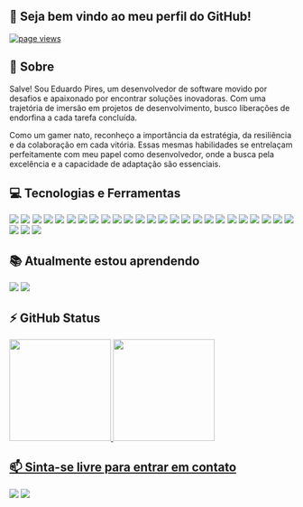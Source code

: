 ## 👋 Seja bem vindo ao meu perfil do GitHub! 
<p align="left">
  <a href="https://github.com/Eduardo-JP-Ferreira">
    <img src="https://komarev.com/ghpvc/?username=Eduardo-JP-Ferreira" alt="page views">
  </a>
</p>

## :page_with_curl: Sobre

Salve! Sou Eduardo Pires, um desenvolvedor de software movido por desafios e apaixonado por encontrar soluções inovadoras. Com uma trajetória de imersão em projetos de desenvolvimento, busco liberações de endorfina a cada tarefa concluída.

Como um gamer nato, reconheço a importância da estratégia, da resiliência e da colaboração em cada vitória. Essas mesmas habilidades se entrelaçam perfeitamente com meu papel como desenvolvedor, onde a busca pela excelência e a capacidade de adaptação são essenciais.

## :computer: Tecnologias e Ferramentas
<p align='justify'>
  <img src='https://img.shields.io/badge/JavaScript-F7DF1E.svg?style=for-the-badge&logo=JavaScript&logoColor=black'/> <img src='https://img.shields.io/badge/TypeScript-3178C6.svg?style=for-the-badge&logo=TypeScript&logoColor=white'/>
  <img src='https://img.shields.io/badge/React-61DAFB.svg?style=for-the-badge&logo=React&logoColor=black'/> <img src='https://img.shields.io/badge/Node.js-339933.svg?style=for-the-badge&logo=nodedotjs&logoColor=white'/>
  <img src='https://img.shields.io/badge/Nodemon-76D04B.svg?style=for-the-badge&logo=Nodemon&logoColor=white'/> <img src='https://img.shields.io/badge/NestJS-E0234E.svg?style=for-the-badge&logo=NestJS&logoColor=white'/> 
  <img src='https://img.shields.io/badge/Jest-C21325.svg?style=for-the-badge&logo=Jest&logoColor=white'/> <img src='https://img.shields.io/badge/Prisma-2D3748.svg?style=for-the-badge&logo=Prisma&logoColor=white'/>
  <img src='https://img.shields.io/badge/PostgreSQL-4169E1.svg?style=for-the-badge&logo=PostgreSQL&logoColor=white'/> <img src='https://img.shields.io/badge/MongoDB-47A248.svg?style=for-the-badge&logo=MongoDB&logoColor=white'/>
  <img src='https://img.shields.io/badge/Arduino-00878F.svg?style=for-the-badge&logo=Arduino&logoColor=white'/> <img src='https://img.shields.io/badge/Bluetooth-0082FC.svg?style=for-the-badge&logo=Bluetooth&logoColor=white'/>
  <img src='https://img.shields.io/badge/C++-00599C.svg?style=for-the-badge&logo=C++&logoColor=white'/> <img src='https://img.shields.io/badge/Figma-F24E1E.svg?style=for-the-badge&logo=Figma&logoColor=white'/> 
  <img src='https://img.shields.io/badge/CSS3-1572B6.svg?style=for-the-badge&logo=CSS3&logoColor=white'/>
  <img src='https://img.shields.io/badge/Prettier-F7B93E.svg?style=for-the-badge&logo=Prettier&logoColor=black'/> <img src='https://img.shields.io/badge/styledcomponents-DB7093.svg?style=for-the-badge&logo=styled-components&logoColor=white'/>
  <img src='https://img.shields.io/badge/HTML5-E34F26.svg?style=for-the-badge&logo=HTML5&logoColor=white'/> <img src='https://img.shields.io/badge/Express-000000.svg?style=for-the-badge&logo=Express&logoColor=white'/>
  <img src='https://img.shields.io/badge/Notion-000000.svg?style=for-the-badge&logo=Notion&logoColor=white'/> <img src='https://img.shields.io/badge/JSON%20Web%20Tokens-000000.svg?style=for-the-badge&logo=JSON-Web-Tokens&logoColor=white'/>
  <img src='https://img.shields.io/badge/Vercel-000000.svg?style=for-the-badge&logo=Vercel&logoColor=white'/> <img src='https://img.shields.io/badge/Git-F05032.svg?style=for-the-badge&logo=Git&logoColor=white'/>
  <img src='https://img.shields.io/badge/Render-46E3B7.svg?style=for-the-badge&logo=Render&logoColor=white'/> <img src='https://img.shields.io/badge/.ENV-ECD53F.svg?style=for-the-badge&logo=dotenv&logoColor=black'/> 
  <img src='https://img.shields.io/badge/Microsoft%20Office-D83B01.svg?style=for-the-badge&logo=Microsoft-Office&logoColor=white'/>
  <img src='https://img.shields.io/badge/Linux-FCC624.svg?style=for-the-badge&logo=Linux&logoColor=black'/> <img src='https://img.shields.io/badge/Ubuntu-E95420.svg?style=for-the-badge&logo=Ubuntu&logoColor=white'/>
</p>

## :books: Atualmente estou aprendendo
<p align='justify'>
  <img src='https://img.shields.io/badge/Docker-2496ED.svg?style=for-the-badge&logo=Docker&logoColor=white'/> <img src='https://img.shields.io/badge/Amazon%20AWS-232F3E.svg?style=for-the-badge&logo=Amazon-AWS&logoColor=white'/>
</p>

## ⚡ GitHub Status
<div>
  <a href="https://github.com/Eduardo-JP-Ferreira">
  <img loading="lazy" height="180em" src="https://github-readme-stats.vercel.app/api/top-langs/?username=Eduardo-JP-Ferreira&layout=compact&langs_count=7&theme=chartreuse-dark"/>
  <img loading="lazy" height="180em" src="https://github-readme-stats.vercel.app/api?username=Eduardo-JP-Ferreira&rank_icon=github&show_icons=true&show=prs_merged_percentage&theme=chartreuse-dark&include_all_commits=true&count_private=true"/>
</div>

## 📫 Sinta-se livre para entrar em contato
<div>
  <a href = "mailto:eduardopires2014@gmail.com"> <img src="https://img.shields.io/badge/Gmail-EA4335.svg?style=for-the-badge&logo=Gmail&logoColor=white" target="_blank"></a>
  <a href="https://www.linkedin.com/in/eduardo--pires/" target="_blank"> <img src="https://img.shields.io/badge/LinkedIn-0077B5?style=for-the-badge&logo=linkedin&logoColor=white" /></a>
</div>
<!--
**Eduardo-JP-Ferreira/Eduardo-JP-Ferreira** is a ✨ _special_ ✨ repository because its `README.md` (this file) appears on your GitHub profile.
Here are some ideas to get you started:
- 🔭 I’m currently working on ...
- 🌱 I’m currently learning ...
- 👯 I’m looking to collaborate on ...
- 🤔 I’m looking for help with ...
- 💬 Ask me about ...
- 📫 How to reach me: ...
- 😄 Pronouns: ...
- ⚡ Fun fact: ...
-->
